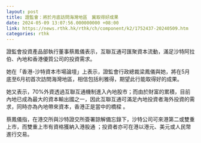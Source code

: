 ```yaml
---
layout: post
title: 證監會：將於月底訪問海灣地區　冀取得好成果
date: 2024-05-09 13:07:56.000000000 +08:00
link: https://news.rthk.hk/rthk/ch/component/k2/1752437-20240509.htm
categories: rthk
---
```


證監會投資產品部執行董事蔡鳳儀表示，互聯互通可匯聚資本流動，滿足沙特阿拉伯、內地和香港優質公司的投資需求。

她在「香港-沙特資本市場論壇」上表示，證監會行政總裁梁鳳儀與她，將在5月底至6月初首次訪問海灣地區，相信包括利雅得，期望此行能取得好的成果。

她又表示，70%外資透過互聯互通機制進入內地股市；而由於財富的累積，目前內地已成為最大的資本輸出國之一，因此互聯互通可滿足內地投資者海外投資的需求，同時亦為內地帶來資本，香港正是當中的橋樑 。

蔡鳳儀指，在港交所與沙特證交所簽署諒解備忘錄下，沙特公司可來港第二或雙重上市，而雙重上市有資格獲納入港股通 ；投資者亦可在港以港元、美元或人民幣進行交易。
